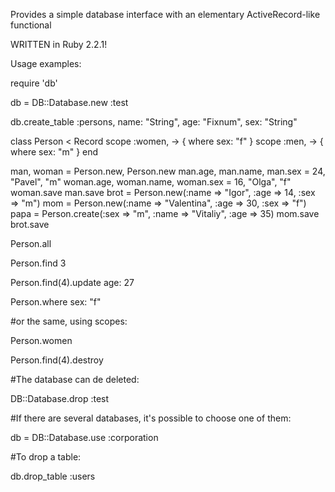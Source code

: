 Provides a simple database interface with an elementary ActiveRecord-like functional

WRITTEN in Ruby 2.2.1!

Usage examples:

require 'db'

db = DB::Database.new :test

db.create_table :persons, name: "String", age: "Fixnum", sex: "String"

class Person < Record
  scope :women, -> { where sex: "f" }
  scope :men, -> { where sex: "m" }
end

man, woman = Person.new, Person.new
man.age, man.name, man.sex = 24, "Pavel", "m"
woman.age, woman.name, woman.sex = 16, "Olga", "f"
woman.save
man.save
brot = Person.new(:name => "Igor", :age => 14, :sex => "m")
mom = Person.new(:name => "Valentina", :age => 30, :sex => "f")
papa = Person.create(:sex => "m", :name => "Vitaliy", :age => 35)
mom.save
brot.save

Person.all

Person.find 3

Person.find(4).update age: 27

Person.where sex: "f"

#or the same, using scopes:

Person.women

Person.find(4).destroy

#The database can de deleted:

DB::Database.drop :test

#If there are several databases, it's possible to choose one of them:

db = DB::Database.use :corporation

#To drop a table:

db.drop_table :users

